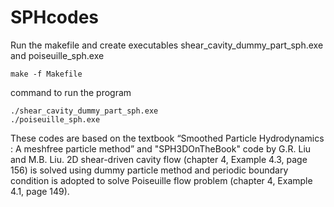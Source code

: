 # SPHcodes
Run the makefile and create executables shear_cavity_dummy_part_sph.exe and poiseuille_sph.exe
```
make -f Makefile
```
command to run the program
```
./shear_cavity_dummy_part_sph.exe
./poiseuille_sph.exe
```
These codes are based on the textbook “Smoothed Particle Hydrodynamics : A meshfree particle method” and "SPH3DOnTheBook" code by G.R. Liu and M.B. Liu. 2D shear-driven cavity flow (chapter 4, Example 4.3, page 156) is solved using dummy particle method and periodic boundary condition is adopted to solve Poiseuille flow problem (chapter 4, Example 4.1, page 149). 
